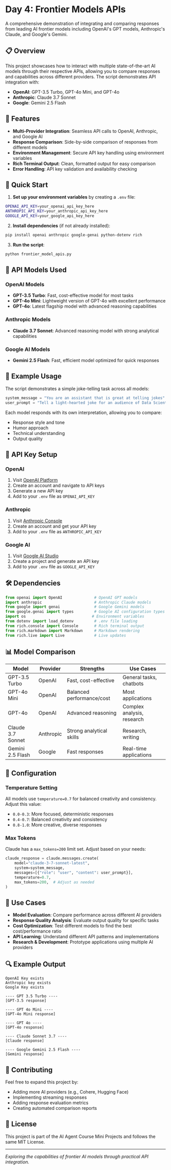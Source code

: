 # Day 4: Frontier Models APIs

A comprehensive demonstration of integrating and comparing responses from leading AI frontier models including OpenAI's GPT models, Anthropic's Claude, and Google's Gemini.

## 📋 Overview

This project showcases how to interact with multiple state-of-the-art AI models through their respective APIs, allowing you to compare responses and capabilities across different providers. The script demonstrates API integration with:

- **OpenAI**: GPT-3.5 Turbo, GPT-4o Mini, and GPT-4o
- **Anthropic**: Claude 3.7 Sonnet
- **Google**: Gemini 2.5 Flash

## 🎯 Features

- **Multi-Provider Integration**: Seamless API calls to OpenAI, Anthropic, and Google AI
- **Response Comparison**: Side-by-side comparison of responses from different models
- **Environment Management**: Secure API key handling using environment variables
- **Rich Terminal Output**: Clean, formatted output for easy comparison
- **Error Handling**: API key validation and availability checking

## 🚀 Quick Start

1. **Set up your environment variables** by creating a `.env` file:
```bash
OPENAI_API_KEY=your_openai_api_key_here
ANTHROPIC_API_KEY=your_anthropic_api_key_here
GOOGLE_API_KEY=your_google_api_key_here
```

2. **Install dependencies** (if not already installed):
```bash
pip install openai anthropic google-genai python-dotenv rich
```

3. **Run the script**:
```bash
python frontier_model_apis.py
```

## 🔧 API Models Used

### OpenAI Models
- **GPT-3.5 Turbo**: Fast, cost-effective model for most tasks
- **GPT-4o Mini**: Lightweight version of GPT-4o with excellent performance
- **GPT-4o**: Latest flagship model with advanced reasoning capabilities

### Anthropic Models  
- **Claude 3.7 Sonnet**: Advanced reasoning model with strong analytical capabilities

### Google AI Models
- **Gemini 2.5 Flash**: Fast, efficient model optimized for quick responses

## 📝 Example Usage

The script demonstrates a simple joke-telling task across all models:

```python
system_message = "You are an assistant that is great at telling jokes"
user_prompt = "Tell a light-hearted joke for an audience of Data Scientists"
```

Each model responds with its own interpretation, allowing you to compare:
- Response style and tone
- Humor approach
- Technical understanding
- Output quality

## 🔑 API Key Setup

### OpenAI
1. Visit [OpenAI Platform](https://platform.openai.com/)
2. Create an account and navigate to API keys
3. Generate a new API key
4. Add to your `.env` file as `OPENAI_API_KEY`

### Anthropic
1. Visit [Anthropic Console](https://console.anthropic.com/)
2. Create an account and get your API key
3. Add to your `.env` file as `ANTHROPIC_API_KEY`

### Google AI
1. Visit [Google AI Studio](https://aistudio.google.com/)
2. Create a project and generate an API key
3. Add to your `.env` file as `GOOGLE_API_KEY`

## 🛠️ Dependencies

```python
from openai import OpenAI              # OpenAI GPT models
import anthropic                       # Anthropic Claude models  
from google import genai               # Google Gemini models
from google.genai import types         # Google AI configuration types
import os                             # Environment variables
from dotenv import load_dotenv         # .env file loading
from rich.console import Console       # Rich terminal output
from rich.markdown import Markdown     # Markdown rendering
from rich.live import Live             # Live updates
```

## 📊 Model Comparison

| Model | Provider | Strengths | Use Cases |
|-------|----------|-----------|-----------|
| GPT-3.5 Turbo | OpenAI | Fast, cost-effective | General tasks, chatbots |
| GPT-4o Mini | OpenAI | Balanced performance/cost | Most applications |
| GPT-4o | OpenAI | Advanced reasoning | Complex analysis, research |
| Claude 3.7 Sonnet | Anthropic | Strong analytical skills | Research, writing |
| Gemini 2.5 Flash | Google | Fast responses | Real-time applications |

## 🔧 Configuration

### Temperature Setting
All models use `temperature=0.7` for balanced creativity and consistency. Adjust this value:
- `0.0-0.3`: More focused, deterministic responses
- `0.4-0.7`: Balanced creativity and consistency  
- `0.8-1.0`: More creative, diverse responses

### Max Tokens
Claude has a `max_tokens=200` limit set. Adjust based on your needs:
```python
claude_response = claude.messages.create(
    model="claude-3-7-sonnet-latest",
    system=system_message,
    messages=[{"role": "user", "content": user_prompt}],
    temperature=0.7,
    max_tokens=200,  # Adjust as needed
)
```

## 🎯 Use Cases

- **Model Evaluation**: Compare performance across different AI providers
- **Response Quality Analysis**: Evaluate output quality for specific tasks
- **Cost Optimization**: Test different models to find the best cost/performance ratio
- **API Learning**: Understand different API patterns and implementations
- **Research & Development**: Prototype applications using multiple AI providers

## 🔍 Example Output

```
OpenAI Key exists
Anthropic key exists  
Google Key exists

---- GPT 3.5 Turbo ----
[GPT-3.5 response]

---- GPT 4o Mini ----
[GPT-4o Mini response]

---- GPT 4o ----
[GPT-4o response]

---- Claude Sonnet 3.7 ----
[Claude response]

---- Google Gemini 2.5 Flash ----
[Gemini response]
```

## 🤝 Contributing

Feel free to expand this project by:
- Adding more AI providers (e.g., Cohere, Hugging Face)
- Implementing streaming responses
- Adding response evaluation metrics
- Creating automated comparison reports

## 📄 License

This project is part of the AI Agent Course Mini Projects and follows the same MIT License.

---

*Exploring the capabilities of frontier AI models through practical API integration.*
